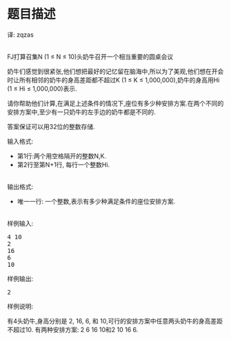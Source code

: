 # 题目描述


<p>
译: zqzas
</p>
<p>
<br/>
FJ打算召集N (1 ≤ N ≤ 10)头奶牛召开一个相当重要的圆桌会议
</p>
<p>
奶牛们感觉到很紧张,他们想把最好的记忆留在脑海中,所以为了美观,他们想在开会时让所有相邻的奶牛的身高差距都不超过K (1 ≤ K ≤ 1,000,000),奶牛的身高用Hi (1 ≤ Hi ≤ 1,000,000)表示.
</p>
<p>
请你帮助他们计算,在满足上述条件的情况下,座位有多少种安排方案.在两个不同的安排方案中,至少有一只奶牛的左手边的奶牛都是不同的.
</p>
<p>
答案保证可以用32位的整数存储.
</p>
<p>
输入格式:
</p>
<ul>
<li>
第1行:两个用空格隔开的整数N,K.
</li>
<li>
第2行至第N+1行, 每行一个整数Hi.
</li>
</ul>
<p>
<br/>
输出格式:
</p>
<ul>
<li>
唯一一行: 一个整数,表示有多少种满足条件的座位安排方案.
</li>
</ul>
<p>
<br/>
样例输入:
</p>
<pre>4 10
2
16
6
10
</pre>
<p>
样例输出:
</p>
<pre>2
</pre>
<p>
样例说明:
</p>
<p>
有4头奶牛,身高分别是 2, 16, 6, 和 10,可行的安排方案中任意两头奶牛的身高差距不超过10. 有两种安排方案: 2 6 16 10和2 10 16 6.
</p>
